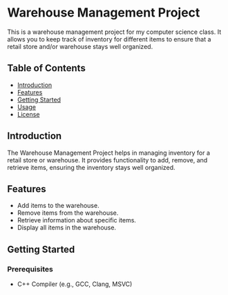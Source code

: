 # Warehouse Management Project

This is a warehouse management project for my computer science class. It allows you to keep track of inventory for different items to ensure that a retail store and/or warehouse stays well organized.

## Table of Contents
- [Introduction](#introduction)
- [Features](#features)
- [Getting Started](#getting-started)
- [Usage](#usage)
- [License](#license)

## Introduction
The Warehouse Management Project helps in managing inventory for a retail store or warehouse. It provides functionality to add, remove, and retrieve items, ensuring the inventory stays well organized.

## Features
- Add items to the warehouse.
- Remove items from the warehouse.
- Retrieve information about specific items.
- Display all items in the warehouse.

## Getting Started

### Prerequisites
- C++ Compiler (e.g., GCC, Clang, MSVC)

